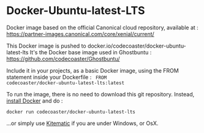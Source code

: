 # Docker-Ubuntu-latest-LTS

Docker image based on the official Canonical cloud repository, available at : https://partner-images.canonical.com/core/xenial/current/

This Docker image is pushed to docker.io/codecoaster/docker-ubuntu-latest-lts
It's the Docker base image used in Ghostbuntu : https://github.com/codecoaster/Ghostbuntu/

Include it in your projects, as a basic Docker image, using the FROM statement inside your Dockerfile :
<code>
FROM codecoaster/docker-ubuntu-latest-lts:latest
</code>

To run the image, there is no need to download this git repository.  Instead, <a href="https://docs.docker.com/engine/installation/">install Docker</a> and do : 

<code>docker run codecoaster/docker-ubuntu-latest-lts</code>

...or simply use <a href="https://kitematic.com/">Kitematic</a> if you are under Windows, or OsX.
